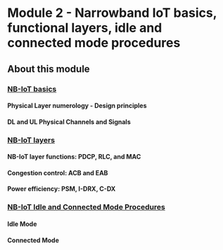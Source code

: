 # Module 2 - Narrowband IoT basics, functional layers, idle and connected mode procedures

## About this module

### [NB-IoT basics](https://github.com/neon-iot/cellulariotsys/files/13220620/NB-IoT.basics.pdf)
#### Physical Layer numerology - Design principles 
#### DL and UL Physical Channels and Signals

### [NB-IoT layers](https://github.com/neon-iot/cellulariotsys/files/13220622/NB-IoT.layers.pdf)
#### NB-IoT layer functions: PDCP, RLC, and MAC
#### Congestion control: ACB and EAB
#### Power efficiency: PSM, I-DRX, C-DX

### [NB-IoT Idle and Connected Mode Procedures](https://github.com/neon-iot/cellulariotsys/files/13220624/NB-IoT.idle.connected.modes.pdf)
#### Idle Mode
#### Connected Mode
